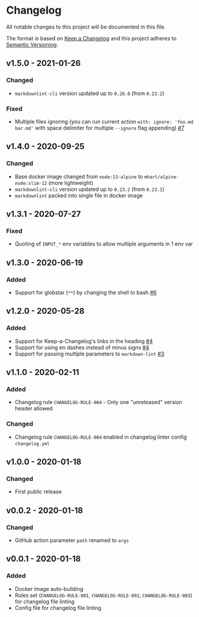 # Changelog

All notable changes to this project will be documented in this file.

The format is based on [Keep a Changelog][keepachangelog] and this project adheres to [Semantic Versioning][semver].

## v1.5.0 - 2021-01-26

### Changed

- `markdownlint-cli` version updated up to `0.26.0` (from `0.23.2`)

### Fixed

- Multiple files ignoring (you can run current action `with: ignore: 'foo.md bar.md'` with space delimiter for multiple `--ignore` flag appending) [#7]

[#7]:https://github.com/avto-dev/markdown-lint/issues/7

## v1.4.0 - 2020-09-25

### Changed

- Base docker image changed from `node:13-alpine` to `mhart/alpine-node:slim-12` (more lightweight)
- `markdownlint-cli` version updated up to `0.23.2` (from `0.23.1`)
- `markdownlint` packed into single file in docker image

## v1.3.1 - 2020-07-27

### Fixed

- Quoting of `INPUT_*` env variables to allow multiple arguments in 1 env var

## v1.3.0 - 2020-06-19

### Added

- Support for globstar (`**`) by changing the shell to bash [#6]

[#6]:https://github.com/avto-dev/markdown-lint/pull/6

## v1.2.0 - 2020-05-28

### Added

- Support for Keep-a-Changelog's links in the heading [#4]
- Support for using en dashes instead of minus signs [#4]
- Support for passing multiple parameters to `markdown-lint` [#3]

## v1.1.0 - 2020-02-11

### Added

- Changelog rule `CHANGELOG-RULE-004` - Only one "unreleased" version header allowed

### Changed

- Changelog rule `CHANGELOG-RULE-004` enabled in changelog linter config `changelog.yml`

## v1.0.0 - 2020-01-18

### Changed

- First public release

## v0.0.2 - 2020-01-18

### Changed

- GitHub action parameter `path` renamed to `args`

## v0.0.1 - 2020-01-18

### Added

- Docker image auto-building
- Rules set (`CHANGELOG-RULE-001`, `CHANGELOG-RULE-002`, `CHANGELOG-RULE-003`) for changelog file linting
- Config file for changelog file linting

[keepachangelog]:https://keepachangelog.com/en/1.0.0/
[semver]:https://semver.org/spec/v2.0.0.html
[#3]:https://github.com/avto-dev/markdown-lint/pull/3
[#4]:https://github.com/avto-dev/markdown-lint/pull/4
